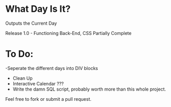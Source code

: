 # What Day Is It?
Outputs the Current Day

Release 1.0 - Functioning Back-End, CSS Partially Complete

# To Do:
-Seperate the different days into DIV blocks
- Clean Up
- Interactive Calendar ???
- Write the damn SQL script, probably worth more than this whole project.

Feel free to fork or submit a pull request.

